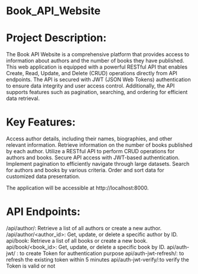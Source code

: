 # Book_API_Website
# Project Description:

The Book API Website is a comprehensive platform that provides access to information about authors and the number of books they have published. This web application is equipped with a powerful RESTful API that enables Create, Read, Update, and Delete (CRUD) operations directly from API endpoints. The API is secured with JWT (JSON Web Tokens) authentication to ensure data integrity and user access control. Additionally, the API supports features such as pagination, searching, and ordering for efficient data retrieval.

# Key Features:

Access author details, including their names, biographies, and other relevant information.
Retrieve information on the number of books published by each author.
Utilize a RESTful API to perform CRUD operations for authors and books.
Secure API access with JWT-based authentication.
Implement pagination to efficiently navigate through large datasets.
Search for authors and books by various criteria.
Order and sort data for customized data presentation.

The application will be accessible at http://localhost:8000.

# API Endpoints:

/api/author/: Retrieve a list of all authors or create a new author.
/api/author/<author_id>: Get, update, or delete a specific author by ID.
api/book: Retrieve a list of all books or create a new book.
api/book/<book_id>: Get, update, or delete a specific book by ID.
api/auth-jwt/ : to create Token for authentication purpose
api/auth-jwt-refresh/: to refresh the existing token within 5 minutes
api/auth-jwt-verify/:to verify the Token is valid or not
